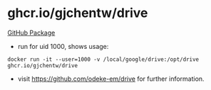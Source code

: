 # ghcr.io/gjchentw/drive

[GitHub Package](https://github.com/users/gjchentw/packages/container/package/drive)

* run for uid 1000, shows usage:
```
docker run -it --user=1000 -v /local/google/drive:/opt/drive ghcr.io/gjchentw/drive 
```
* visit https://github.com/odeke-em/drive for further information.
